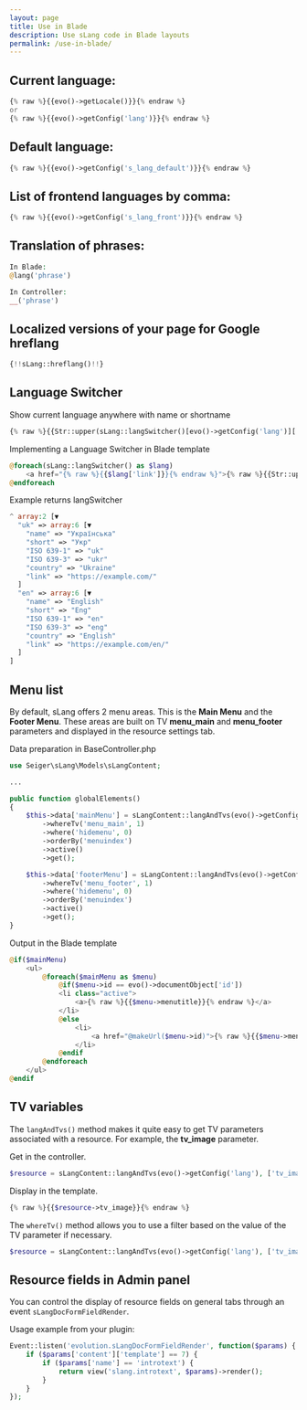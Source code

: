 ```yaml
---
layout: page
title: Use in Blade
description: Use sLang code in Blade layouts
permalink: /use-in-blade/
---
```


## Current language:

```php
{% raw %}{{evo()->getLocale()}}{% endraw %}
or
{% raw %}{{evo()->getConfig('lang')}}{% endraw %}
```

## Default language:
```php
{% raw %}{{evo()->getConfig('s_lang_default')}}{% endraw %}
```

## List of frontend languages by comma:
```php
{% raw %}{{evo()->getConfig('s_lang_front')}}{% endraw %}
```

## Translation of phrases:
```php
In Blade:
@lang('phrase')

In Controller:
__('phrase')
```

## Localized versions of your page for Google hreflang
```php
{!!sLang::hreflang()!!}
```

## Language Switcher

Show current language anywhere with name or shortname
```php
{% raw %}{{Str::upper(sLang::langSwitcher()[evo()->getConfig('lang')]['short'])}}{% endraw %}
```

Implementing a Language Switcher in Blade template
```php
@foreach(sLang::langSwitcher() as $lang)
    <a href="{% raw %}{{$lang['link']}}{% endraw %}">{% raw %}{{Str::upper($lang['short'])}}{% endraw %}</a>
@endforeach
```

Example returns langSwitcher
```php
^ array:2 [▼
  "uk" => array:6 [▼
    "name" => "Українська"
    "short" => "Укр"
    "ISO 639-1" => "uk"
    "ISO 639-3" => "ukr"
    "country" => "Ukraine"
    "link" => "https://example.com/"
  ]
  "en" => array:6 [▼
    "name" => "English"
    "short" => "Eng"
    "ISO 639-1" => "en"
    "ISO 639-3" => "eng"
    "country" => "English"
    "link" => "https://example.com/en/"
  ]
]
```

## Menu list

By default, sLang offers 2 menu areas. This is the **Main Menu** and the **Footer Menu**. These areas are built on TV **menu_main** and **menu_footer** parameters and displayed in the resource settings tab.

Data preparation in BaseController.php
```php
use Seiger\sLang\Models\sLangContent;

... 

public function globalElements()
{
    $this->data['mainMenu'] = sLangContent::langAndTvs(evo()->getConfig('lang', 'uk'))
        ->whereTv('menu_main', 1)
        ->where('hidemenu', 0)
        ->orderBy('menuindex')
        ->active()
        ->get();

    $this->data['footerMenu'] = sLangContent::langAndTvs(evo()->getConfig('lang', 'uk'))
        ->whereTv('menu_footer', 1)
        ->where('hidemenu', 0)
        ->orderBy('menuindex')
        ->active()
        ->get();
}
```

Output in the Blade template
```php
@if($mainMenu)
    <ul>
        @foreach($mainMenu as $menu)
            @if($menu->id == evo()->documentObject['id'])
            <li class="active">
                <a>{% raw %}{{$menu->menutitle}}{% endraw %}</a>
            </li>
            @else
                <li>
                    <a href="@makeUrl($menu->id)">{% raw %}{{$menu->menutitle}}{% endraw %}</a>
                </li>
            @endif
        @endforeach
    </ul>
@endif
```

## TV variables

The ```langAndTvs()``` method makes it quite easy to get TV parameters associated with a resource. For example, the **tv_image** parameter.

Get in the controller.
```php
$resource = sLangContent::langAndTvs(evo()->getConfig('lang'), ['tv_image'])->active()->first();
```

Display in the template.
```php
{% raw %}{{$resource->tv_image}}{% endraw %}
```

The ```whereTv()``` method allows you to use a filter based on the value of the TV parameter if necessary.
```php
$resource = sLangContent::langAndTvs(evo()->getConfig('lang'), ['tv_image'])->whereTv('tv_image', '!=', '')->get();
```

## Resource fields in Admin panel

You can control the display of resource fields on general tabs through an event ```sLangDocFormFieldRender```.

Usage example from your plugin:
```php
Event::listen('evolution.sLangDocFormFieldRender', function($params) {
    if ($params['content']['template'] == 7) {
        if ($params['name'] == 'introtext') {
            return view('slang.introtext', $params)->render();
        }
    }
});
```
